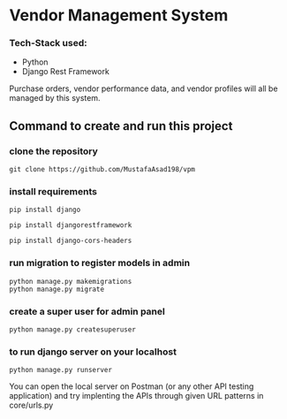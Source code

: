 # Vendor Management System

### Tech-Stack used:
* Python
* Django Rest Framework

Purchase orders, vendor performance data, and vendor profiles will all be managed by this system.

## Command to create and run this project

### clone the repository

```
git clone https://github.com/MustafaAsad198/vpm
```

### install requirements

```
pip install django
```
```
pip install djangorestframework
```
```
pip install django-cors-headers
```

### run migration to register models in admin
```
python manage.py makemigrations
python manage.py migrate
```

### create a super user for admin panel
```
python manage.py createsuperuser
```

### to run django server on your localhost
```
python manage.py runserver
```

You can open the local server on Postman (or any other API testing application) and try implenting the APIs through given URL patterns in core/urls.py
